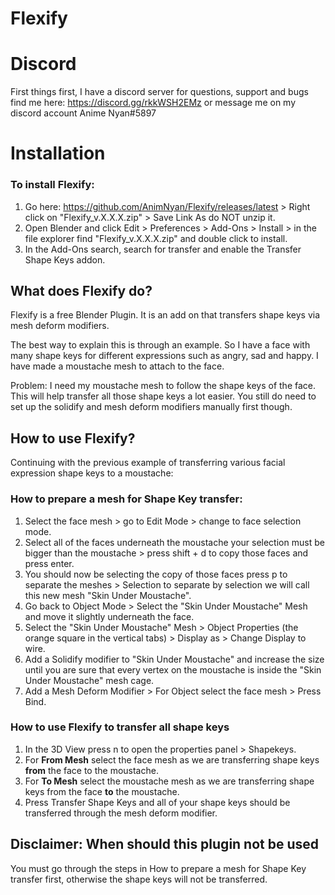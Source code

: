 # Flexify

# Discord
First things first, I have a discord server for questions, support and bugs find me here: https://discord.gg/rkkWSH2EMz or message me on my discord account Anime Nyan#5897

# Installation
### To install Flexify:
1. Go here: https://github.com/AnimNyan/Flexify/releases/latest > Right click on "Flexify_v.X.X.X.zip" > Save Link As do NOT unzip it.
2. Open Blender and click Edit > Preferences > Add-Ons > Install > in the file explorer find "Flexify_v.X.X.X.zip" and double click to install.
3. In the Add-Ons search, search for transfer and enable the Transfer Shape Keys addon.

## What does Flexify do?
Flexify is a free Blender Plugin. It is an add on that transfers shape keys via mesh deform modifiers.

The best way to explain this is through an example. So I have a face with many shape keys for different expressions such as angry, sad and happy. I have made a moustache mesh to attach to the face. 

Problem: I need my moustache mesh to follow the shape keys of the face. 
This will help transfer all those shape keys a lot easier. You still do need to set up the solidify and mesh deform modifiers manually first though.

## How to use Flexify?
Continuing with the previous example of transferring various facial expression shape keys to a moustache:
### How to prepare a mesh for Shape Key transfer:
1. Select the face mesh > go to Edit Mode > change to face selection mode.
2. Select all of the faces underneath the moustache your selection must be bigger than the moustache > press shift + d to copy those faces and press enter.
3. You should now be selecting the copy of those faces press p to separate the meshes > Selection to separate by selection we will call this new mesh "Skin Under Moustache".
4. Go back to Object Mode > Select the "Skin Under Moustache" Mesh and move it slightly underneath the face.
5. Select the "Skin Under Moustache" Mesh > Object Properties (the orange square in the vertical tabs) > Display as > Change Display to wire.
6. Add a Solidify modifier to "Skin Under Moustache" and increase the size until you are sure that every vertex on the moustache is inside the "Skin Under Moustache" mesh cage.
7. Add a Mesh Deform Modifier > For Object select the face mesh > Press Bind.  

### How to use Flexify to transfer all shape keys
1. In the 3D View press n to open the properties panel > Shapekeys.
2. For **From Mesh** select the face mesh as we are transferring shape keys **from** the face to the moustache.
3. For **To Mesh** select the moustache mesh as we are transferring shape keys from the face **to** the moustache.
4. Press Transfer Shape Keys and all of your shape keys should be transferred through the mesh deform modifier.

## Disclaimer: When should this plugin not be used
You must go through the steps in How to prepare a mesh for Shape Key transfer first, otherwise the shape keys will not be transferred.